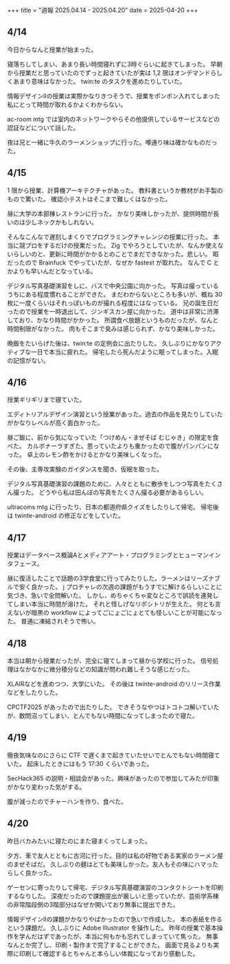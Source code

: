 +++
title = "週報 2025.04.14 - 2025.04.20"
date = 2025-04-20
+++

## 4/14

今日からなんと授業が始まった。

寝落ちしてしまい、あまり長い時間寝れずに3時ぐらいに起きてしまった。
早朝から授業だと思っていたのでずっと起きていたが実は 1,2 限はオンデマンドらしくあまり意味はなかった。
twin:te のタスクを進めたりしていた。

情報デザインIIの授業は実際かなりきつそうで、授業をポンポン入れてしまった私にとって時間が取れるかよくわからない。

ac-room mtg では室内のネットワークやらその他提供しているサービスなどの認証などについて話した。

夜は兄と一緒に牛久のラーメンショップに行った。噂通り味は確かなものだった。

## 4/15

1 限から授業、計算機アーキテクチャがあった。
教科書というか教材がお手製のもので驚いた。
確認小テストはそこまで難しくはなかった。

昼に大学の本部棟レストランに行った。
かなり美味しかったが、提供時間が長いのは少しネックかもしれない。

そんなこんなで遅刻しまくりでプログラミングチャレンジの授業に行った。
本当に競プロをするだけの授業だった。
Zig でやろうとしていたが、なんか使えないらしいのと、更新に時間がかかるとのことでまだできなかった。悲しい。
暇だったので Brainfuck でやっていたが、なぜか fastest が取れた。
なんで C とかよりも早いんだとなっている。

デジタル写真基礎演習をしに、バスで中央公園に向かった。
写真は撮っているうちにある程度慣れることができた。
まだわからないところも多いが、概ね 30 枚に一度くらいはそれっぽいものが撮れる程度にはなっている。
兄の誕生日だったので授業を一時退出して、ジンギスカン屋に向かった。
道中は非常に渋滞しており、かなり時間がかかった。
所謂食べ放題というものだったが、なんと時間制限がなかった。
肉もそこまで臭みは感じられず、かなり美味しかった。

晩飯をたいらげた後は、twin:te の定例会に出たりした。
久しぶりにかなりアクティブな一日で本当に疲れた。
帰宅したら死んだように眠ってしまった。入眠の記憶がない。

## 4/16

授業ギリギリまで寝ていた。

エディトリアルデザイン演習という授業があった。過去の作品を見たりしていたがかなりレベルが高く面白かった。

昼ご飯に、前から気になっていた「つけめん・まぜそば むじゃき」の限定を食べた。
カルボナーラすぎた。思っていたよりも重かったので腹がパンパンになった。
卓上のレモン酢をかけるとかなり美味しくなった。

その後、主専攻実験のガイダンスを聞き、仮眠を取った。

デジタル写真基礎演習の課題のために、人々とともに散歩をしつつ写真をたくさん撮った。
どうやら私は田んぼの写真をたくさん撮る必要があるらしい。

ultracoins mtg に行ったり、日本の都道府県クイズをしたりして帰宅。
帰宅後は twinte-android の修正などをしていた。

## 4/17

授業はデータベース概論Aとメディアアート・プログラミングとヒューマンインタフェース。

昼に復活したことで話題の3学食堂に行ってみたりした。ラーメンはリーズナブルで安く良かった。
j
プロチャレの次週の課題がもうすでに解けるらしいことに気づき、急いで全問解いた。
しかし、めちゃくちゃ変なところで誤読を連発してしまい本当に時間が溶けた。
それと怪しげなリポシトリが生えた。
何とも言えないが暗黒の workflow によってごにょごにょとても怪しいことが可能になった。
普通に凍結されそうで怖い。

## 4/18

本当は朝から授業だったが、完全に寝てしまって昼から学校に行った。
信号処理はなかなかに微分積分などの知識が問われ難しそうな感じだった。

XLAIRなどを進めつつ、大学にいた。
その後は twinte-android のリリース作業などをしたりした。

CPCTF2025 があったので出たりした。
できそうなやつはトコトコ解いていたが、数問沼ってしまい、とんでもない時間になってしまったので寝た。

## 4/19

徹夜気味なのにさらに CTF で遅くまで起きていたせいでとんでもない時間寝ていた。
起床したときにはもう 17:30 くらいであった。

SecHack365 の説明・相談会があった。興味があったので参加してみたが印象がかなり変わった気がする。

腹が減ったのでチャーハンを作り、食べた。

## 4/20

昨日バカみたいに寝たのにまた寝まくってしまった。

夕方、車で友人とともに古河に行った。目的は私の好物である実家のラーメン屋のまぜそばだ。
久しぶりの麺はとても美味しかった。友人もその味にハマったらしく良かった。

ゲーセンに寄ったりして帰宅、デジタル写真基礎演習のコンタクトシートを印刷するなりした。
深夜だったので課題提出が厳しいと思っていたが、芸術学系棟の非常階段側の3階部分はなぜか開いており無事に提出できた。

情報デザインIIの課題がかなりやばかったので急いで作成した。
本の表紙を作るという課題だ。
久しぶりに Adobe Illustrator を操作した。
昨年の授業で基本操作を学んだはずであったが、本当に何もかも忘れてしまっていて焦った。
無事なんとか完了し、印刷・製作まで完了することができた。
画面で見るよりも実際に印刷して確認するとちゃんと本らしい体裁になっており感動した。
